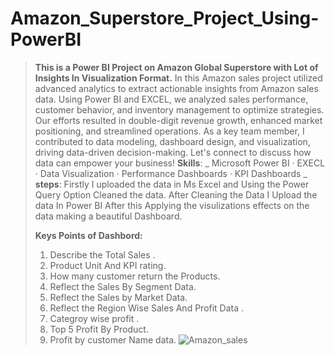 # Amazon_Superstore_Project_Using-PowerBI
> **This is a Power BI Project on Amazon Global Superstore with Lot of Insights In Visualization Format.**
> In this Amazon sales project utilized advanced analytics to extract actionable insights from Amazon sales data. Using Power BI and EXCEL, we analyzed sales performance, customer behavior, and inventory management to optimize strategies. Our efforts resulted in double-digit revenue growth, enhanced market positioning, and streamlined operations. As a key team member, I contributed to data modeling, dashboard design, and visualization, driving data-driven decision-making. Let's connect to discuss how data can empower your business!
> **Skills**:
>       _ Microsoft Power BI · EXECL · Data Visualization · Performance Dashboards · KPI Dashboards
> _
**steps**:
> Firstly I uploaded the data in Ms Excel and Using the Power Query Option Cleaned the data.
> After Cleaning the Data I Upload the data In Power BI
> After this Applying the visulizations effects on the data making a beautiful Dashboard.
>
> **Keys Points of Dashbord:**
> 1. Describe the Total Sales .
> 2. Product Unit And KPI rating.
> 3. How many customer return the Products.
> 4. Reflect the Sales By Segment Data.
> 5. Reflect the Sales by Market Data.
> 6. Reflect the Region Wise Sales And Profit Data .
> 7. Categroy wise profit .
> 8. Top 5 Profit By Product.
> 9. Profit by customer Name data.
![Amazon_sales](https://github.com/Shahrukhkhan1580/Amazon_Superstore_Project/assets/169712366/5cc54173-9694-4efb-ad6b-e568b4b959af)
